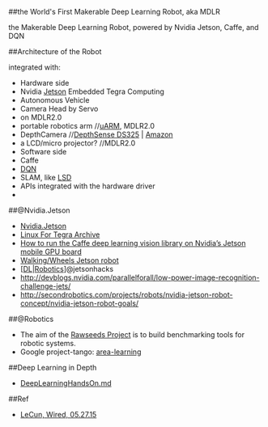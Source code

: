 ##the World's First Makerable Deep Learning Robot, aka MDLR

the Makerable Deep Learning Robot, powered by Nvidia Jetson, Caffe, and DQN

##Architecture of the Robot

integrated with:

* Hardware side
 * Nvidia [Jetson](https://developer.nvidia.com/get-started-jetson) Embedded Tegra Computing
 * Autonomous Vehicle
 * Camera Head by Servo
* on MDLR2.0
 * portable robotics arm //[uARM](https://www.kickstarter.com/projects/ufactory/uarm-put-a-miniature-industrial-robot-arm-on-your/description), MDLR2.0
 * DepthCamera //[DepthSense DS325](http://myzharbot.robot-home.it/blog/software/myzharbot-ros/ros-deptsense_camera_ros/) | [Amazon](http://www.amazon.com/Creative-Gesture-Recognition-Personal-Computers/dp/B00EVWX7CG)
 * a LCD/micro projector? //MDLR2.0
* Software side
 * Caffe
 * [DQN](https://gist.github.com/NirViaje/7ca109d2e99d0b16ec43#dqn)
 * SLAM, like [LSD](https://github.com/tum-vision/lsd_slam/issues/53)
 * APIs integrated with the hardware driver
* 

##@Nvidia.Jetson

* [Nvidia.Jetson](https://developer.nvidia.com/get-started-jetson)
* [Linux For Tegra Archive](https://developer.nvidia.com/embedded/linux-tegra)
* [How to run the Caffe deep learning vision library on Nvidia’s Jetson mobile GPU board](http://petewarden.com/2014/10/25/how-to-run-the-caffe-deep-learning-vision-library-on-nvidias-jetson-mobile-gpu-board/)
* [Walking/Wheels Jetson robot](http://elinux.org/Jetson_TK1)
* [[DL](http://jetsonhacks.com/category/deep-learning/)|[Robotics](http://jetsonhacks.com/category/robotics/)]@jetsonhacks
* http://devblogs.nvidia.com/parallelforall/low-power-image-recognition-challenge-jets/
* http://secondrobotics.com/projects/robots/nvidia-jetson-robot-concept/nvidia-jetson-robot-goals/

##@Robotics

* The aim of the [Rawseeds Project](http://www.rawseeds.org/home/) is to build benchmarking tools for robotic systems.
* Google project-tango: [area-learning](https://developers.google.com/project-tango/overview/area-learning)

##Deep Learning in Depth

* [DeepLearningHandsOn.md](https://github.com/NirViaje/DeepLearningRobotics/blob/master/DeepLearningHandsOn.md)

##Ref

* [LeCun, Wired, 05.27.15](http://www.wired.com/2015/05/remaking-google-facebook-deep-learning-tackles-robotics/)
